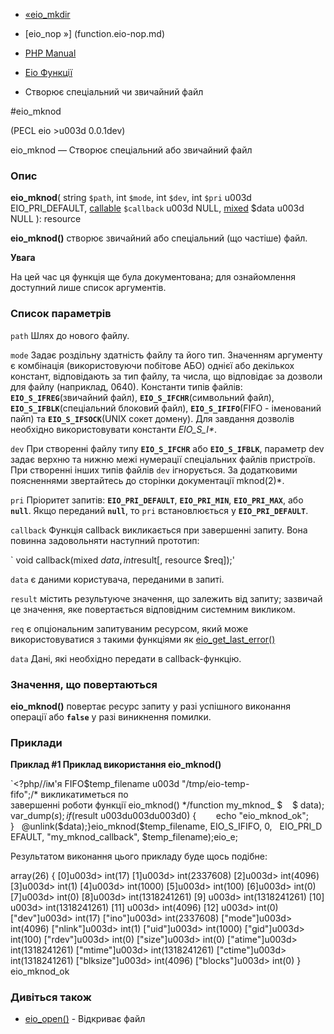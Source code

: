 - [«eio_mkdir](function.eio-mkdir.md)
- [eio_nop »] (function.eio-nop.md)

- [PHP Manual](index.md)
- [Eio Функції](ref.eio.md)
- Створює спеціальний чи звичайний файл

#eio_mknod

(PECL eio \>u003d 0.0.1dev)

eio_mknod — Створює спеціальний або звичайний файл

### Опис

**eio_mknod**(
string `$path`,
int `$mode`,
int `$dev`,
int `$pri` u003d EIO_PRI_DEFAULT,
[callable](language.types.callable.md) `$callback` u003d NULL,
[mixed](language.types.declarations.md#language.types.declarations.mixed)
$data u003d NULL
): resource

**eio_mknod()** створює звичайний або спеціальний (що частіше) файл.

**Увага**

На цей час ця функція ще була документована; для
ознайомлення доступний лише список аргументів.

### Список параметрів

`path`
Шлях до нового файлу.

`mode`
Задає роздільну здатність файлу та його тип. Значенням аргументу є
комбінація (використовуючи побітове АБО) однієї або декількох констант,
відповідають за тип файлу, та числа, що відповідає за дозволи для файлу
(наприклад, 0640). Константи типів файлів: **`EIO_S_IFREG`**(звичайний
файл), **`EIO_S_IFCHR`**(символьний файл), **`EIO_S_IFBLK`**(спеціальний
блоковий файл), **`EIO_S_IFIFO`**(FIFO - іменований пайп) та
**`EIO_S_IFSOCK`**(UNIX сокет домену). Для завдання дозволів необхідно
використовувати константи *EIO_S\_I\**.

`dev`
При створенні файлу типу **`EIO_S_IFCHR`** або **`EIO_S_IFBLK`**,
параметр dev задає верхню та нижню межі нумерації спеціальних
файлів пристроїв. При створенні інших типів файлів `dev` ігнорується. За
додатковими поясненнями звертайтесь до сторінки документації
mknod(2)*.

`pri`
Пріоритет запитів: **`EIO_PRI_DEFAULT`**, **`EIO_PRI_MIN`**,
**`EIO_PRI_MAX`**, або **`null`**. Якщо переданий **`null`**, то `pri`
встановлюється у **`EIO_PRI_DEFAULT`**.

`callback`
Функція callback викликається при завершенні запиту. Вона повинна
задовольняти наступний прототип:

` void callback(mixed $data, int $result[, resource $req]);'

`data`
є даними користувача, переданими в запиті.

`result`
містить результуюче значення, що залежить від запиту; зазвичай це
значення, яке повертається відповідним системним викликом.

`req`
є опціональним запитуваним ресурсом, який може
використовуватися з такими функціями як
[eio_get_last_error()](function.eio-get-last-error.md)

`data`
Дані, які необхідно передати в callback-функцію.

### Значення, що повертаються

**eio_mknod()** повертає ресурс запиту у разі успішного виконання
операції або **`false`** у разі виникнення помилки.

### Приклади

**Приклад #1 Приклад використання **eio_mknod()****

`<?php//ім'я FIFO$temp_filename u003d "/tmp/eio-temp-fifo";/* викликатиметься по завершенні роботи функції eio_mknod() */function my_mknod_ $    $ data); var_dump($s); if ($result u003du003du003d0) {        echo "eio_mknod_ok"; }   @unlink($data);}eio_mknod($temp_filename, EIO_S_IFIFO, 0,   EIO_PRI_DEFAULT, "my_mknod_callback", $temp_filename);eio_e;

Результатом виконання цього прикладу буде щось подібне:

array(26) {
[0]u003d>
int(17)
[1]u003d>
int(2337608)
[2]u003d>
int(4096)
[3]u003d>
int(1)
[4]u003d>
int(1000)
[5]u003d>
int(100)
[6]u003d>
int(0)
[7]u003d>
int(0)
[8]u003d>
int(1318241261)
[9] u003d>
int(1318241261)
[10] u003d>
int(1318241261)
[11] u003d>
int(4096)
[12] u003d>
int(0)
["dev"]u003d>
int(17)
["ino"]u003d>
int(2337608)
["mode"]u003d>
int(4096)
["nlink"]u003d>
int(1)
["uid"]u003d>
int(1000)
["gid"]u003d>
int(100)
["rdev"]u003d>
int(0)
["size"]u003d>
int(0)
["atime"]u003d>
int(1318241261)
["mtime"]u003d>
int(1318241261)
["ctime"]u003d>
int(1318241261)
["blksize"]u003d>
int(4096)
["blocks"]u003d>
int(0)
}
eio_mknod_ok

### Дивіться також

- [eio_open()](function.eio-open.md) - Відкриває файл
